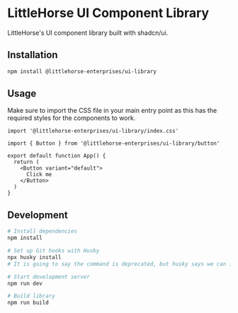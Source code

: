 # LittleHorse UI Component Library

LittleHorse's UI component library built with shadcn/ui.

## Installation

```bash
npm install @littlehorse-enterprises/ui-library
```

## Usage

Make sure to import the CSS file in your main entry point as this has the required styles for the components to work.

```tsx
import '@littlehorse-enterprises/ui-library/index.css'
```

```tsx
import { Button } from '@littlehorse-enterprises/ui-library/button'

export default function App() {
  return (
    <Button variant="default">
      Click me
    </Button>
  )
}
```

## Development

```bash
# Install dependencies
npm install

# Set up Git hooks with Husky
npx husky install
# It is going to say the command is deprecated, but husky says we can ignore that because we are a library with consumers not an app. So we don't want to do postinstall script that would effect consumers of the library.

# Start development server
npm run dev

# Build library
npm run build
```
